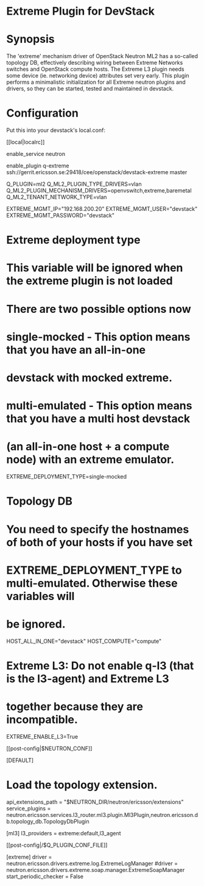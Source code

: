Extreme Plugin for DevStack
===========================

# Synopsis

The 'extreme' mechanism driver of OpenStack Neutron ML2 has a so-called
topology DB, effectively describing wiring between Extreme Networks
switches and OpenStack compute hosts. The Extreme L3 plugin needs some
device (ie. networking device) attributes set very early. This plugin
performs a minimalistic initialization for all Extreme neutron plugins
and drivers, so they can be started, tested and maintained in devstack.

# Configuration

Put this into your devstack's local.conf:

[[local|localrc]]

enable_service neutron

enable_plugin q-extreme ssh://gerrit.ericsson.se:29418/cee/openstack/devstack-extreme master

Q_PLUGIN=ml2
Q_ML2_PLUGIN_TYPE_DRIVERS=vlan
Q_ML2_PLUGIN_MECHANISM_DRIVERS=openvswitch,extreme,baremetal
Q_ML2_TENANT_NETWORK_TYPE=vlan

EXTREME_MGMT_IP="192.168.200.20"
EXTREME_MGMT_USER="devstack"
EXTREME_MGMT_PASSWORD="devstack"

# Extreme deployment type
# This variable will be ignored when the extreme plugin is not loaded
# There are two possible options now
# single-mocked - This option means that you have an all-in-one
# devstack with mocked extreme.
# multi-emulated - This option means that you have a multi host devstack
# (an all-in-one host + a compute node) with an extreme emulator.
EXTREME_DEPLOYMENT_TYPE=single-mocked

# Topology DB
# You need to specify the hostnames of both of your hosts if you have set
# EXTREME_DEPLOYMENT_TYPE to multi-emulated. Otherwise these variables will
# be ignored.
HOST_ALL_IN_ONE="devstack"
HOST_COMPUTE="compute"

# Extreme L3: Do not enable q-l3 (that is the l3-agent) and Extreme L3
# together because they are incompatible.
EXTREME_ENABLE_L3=True


[[post-config|$NEUTRON_CONF]]

[DEFAULT]
# Load the topology extension.
api_extensions_path = "$NEUTRON_DIR/neutron/ericsson/extensions"
service_plugins = neutron.ericsson.services.l3_router.ml3.plugin.Ml3Plugin,neutron.ericsson.db.topology_db.TopologyDbPlugin

[ml3]
l3_providers = extreme:default,l3_agent

[[post-config|/$Q_PLUGIN_CONF_FILE]]

[extreme]
driver = neutron.ericsson.drivers.extreme.log.ExtremeLogManager
#driver = neutron.ericsson.drivers.extreme.soap.manager.ExtremeSoapManager
start_periodic_checker = False
